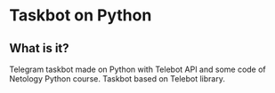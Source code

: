 # Taskbot on Python
## What is it?
Telegram taskbot made on Python with Telebot API and some code of Netology Python course.
Taskbot based on Telebot library.
